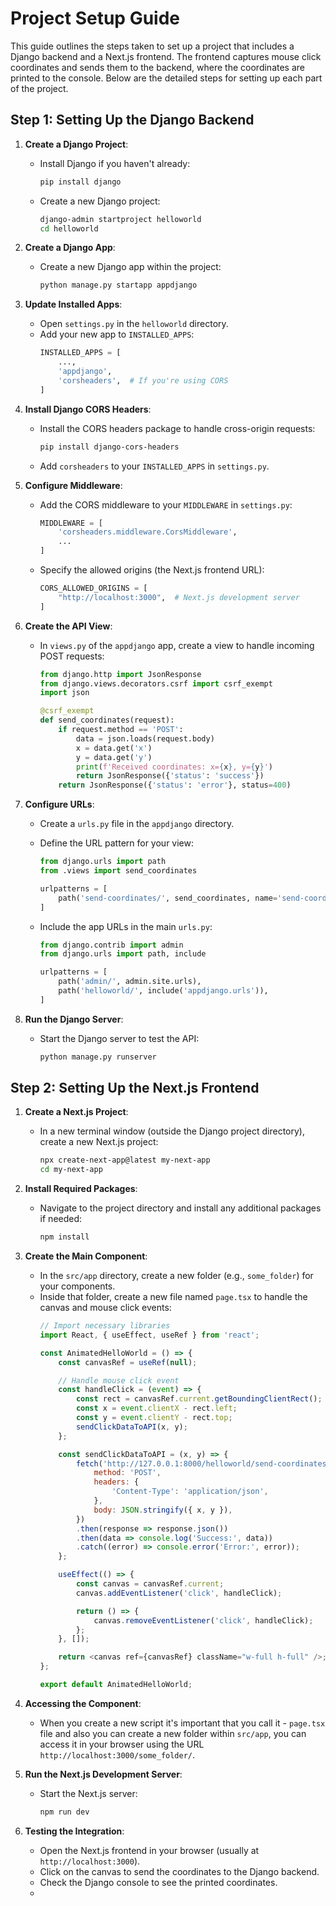 # Project Setup Guide

This guide outlines the steps taken to set up a project that includes a Django backend and a Next.js frontend. The frontend captures mouse click coordinates and sends them to the backend, where the coordinates are printed to the console. Below are the detailed steps for setting up each part of the project.

## Step 1: Setting Up the Django Backend

1. **Create a Django Project**:
   - Install Django if you haven't already:
     ```bash
     pip install django
     ```
   - Create a new Django project:
     ```bash
     django-admin startproject helloworld
     cd helloworld
     ```

2. **Create a Django App**:
   - Create a new Django app within the project:
     ```bash
     python manage.py startapp appdjango
     ```

3. **Update Installed Apps**:
   - Open `settings.py` in the `helloworld` directory.
   - Add your new app to `INSTALLED_APPS`:
     ```python
     INSTALLED_APPS = [
         ...,
         'appdjango',
         'corsheaders',  # If you're using CORS
     ]
     ```

4. **Install Django CORS Headers**:
   - Install the CORS headers package to handle cross-origin requests:
     ```bash
     pip install django-cors-headers
     ```
   - Add `corsheaders` to your `INSTALLED_APPS` in `settings.py`.

5. **Configure Middleware**:
   - Add the CORS middleware to your `MIDDLEWARE` in `settings.py`:
     ```python
     MIDDLEWARE = [
         'corsheaders.middleware.CorsMiddleware',
         ...
     ]
     ```
   - Specify the allowed origins (the Next.js frontend URL):
     ```python
     CORS_ALLOWED_ORIGINS = [
         "http://localhost:3000",  # Next.js development server
     ]
     ```

6. **Create the API View**:
   - In `views.py` of the `appdjango` app, create a view to handle incoming POST requests:
     ```python
     from django.http import JsonResponse
     from django.views.decorators.csrf import csrf_exempt
     import json

     @csrf_exempt
     def send_coordinates(request):
         if request.method == 'POST':
             data = json.loads(request.body)
             x = data.get('x')
             y = data.get('y')
             print(f'Received coordinates: x={x}, y={y}')
             return JsonResponse({'status': 'success'})
         return JsonResponse({'status': 'error'}, status=400)
     ```

7. **Configure URLs**:
   - Create a `urls.py` file in the `appdjango` directory.
   - Define the URL pattern for your view:
     ```python
     from django.urls import path
     from .views import send_coordinates

     urlpatterns = [
         path('send-coordinates/', send_coordinates, name='send-coordinates'),
     ]
     ```

   - Include the app URLs in the main `urls.py`:
     ```python
     from django.contrib import admin
     from django.urls import path, include

     urlpatterns = [
         path('admin/', admin.site.urls),
         path('helloworld/', include('appdjango.urls')),
     ]
     ```

8. **Run the Django Server**:
   - Start the Django server to test the API:
     ```bash
     python manage.py runserver
     ```

## Step 2: Setting Up the Next.js Frontend

1. **Create a Next.js Project**:
   - In a new terminal window (outside the Django project directory), create a new Next.js project:
     ```bash
     npx create-next-app@latest my-next-app
     cd my-next-app
     ```

2. **Install Required Packages**:
   - Navigate to the project directory and install any additional packages if needed:
     ```bash
     npm install
     ```

3. **Create the Main Component**:
   - In the `src/app` directory, create a new folder (e.g., `some_folder`) for your components. 
   - Inside that folder, create a new file named `page.tsx` to handle the canvas and mouse click events:
     ```javascript
     // Import necessary libraries
     import React, { useEffect, useRef } from 'react';

     const AnimatedHelloWorld = () => {
         const canvasRef = useRef(null);

         // Handle mouse click event
         const handleClick = (event) => {
             const rect = canvasRef.current.getBoundingClientRect();
             const x = event.clientX - rect.left;
             const y = event.clientY - rect.top;
             sendClickDataToAPI(x, y);
         };

         const sendClickDataToAPI = (x, y) => {
             fetch('http://127.0.0.1:8000/helloworld/send-coordinates/', {
                 method: 'POST',
                 headers: {
                     'Content-Type': 'application/json',
                 },
                 body: JSON.stringify({ x, y }),
             })
             .then(response => response.json())
             .then(data => console.log('Success:', data))
             .catch((error) => console.error('Error:', error));
         };

         useEffect(() => {
             const canvas = canvasRef.current;
             canvas.addEventListener('click', handleClick);

             return () => {
                 canvas.removeEventListener('click', handleClick);
             };
         }, []);

         return <canvas ref={canvasRef} className="w-full h-full" />;
     };

     export default AnimatedHelloWorld;
     ```

4. **Accessing the Component**:
   - When you create a new script it's important that you call it - `page.tsx` file and also you can create a new folder within `src/app`, you can access it in your browser using the URL `http://localhost:3000/some_folder/`.

5. **Run the Next.js Development Server**:
   - Start the Next.js server:
     ```bash
     npm run dev
     ```

6. **Testing the Integration**:
   - Open the Next.js frontend in your browser (usually at `http://localhost:3000`).
   - Click on the canvas to send the coordinates to the Django backend.
   - Check the Django console to see the printed coordinates.
   - 
